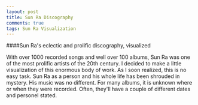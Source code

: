 ```yaml
---
layout: post
title: Sun Ra Discography
comments: true
tags: Sun Ra Visualization
---
```

####Sun Ra's eclectic and prolific discography, visualized

With over 1000 recorded songs and well over 100 albums, Sun Ra was one of the most prolific artists of the 20th century. I decided to make a little visualization of this enormous body of work. As I soon realized, this is no easy task. Sun Ra as a person and his whole life has been shrouded in mystery. His music was no different. For many albums, it is unknown where or when they were recorded. Often, they'll have a couple of different dates and personel stated.


<div id="sunra"></div>
<script type="text/javascript" src="{{ "/js/d3.min.js" | prepend: site.baseurl }}"></script>
<script type="text/javascript" src="{{ "/js/sunra_disco.js" | prepend: site.baseurl }}"></script>
<script type="text/javascript">
// Set the dimensions of the canvas / graph
var margin = {top: 30, right: 30, bottom: 30, left: 30};
var width = $('.post').width() - margin.left - margin.right;
var height = 500 - margin.top - margin.bottom;

// Other variables

// Prepare data
var yearlyData = d3.nest()
                    .key(function(d) { return d.release_date; })
                    .sortKeys(d3.ascending)
                    .entries(data);
var maxPerYear = d3.max(yearlyData, function(d) { return d.values.length; });

// Set scales
var xScale = d3.scale.ordinal()
                    .rangeBands([0, width], 0.52, 0.05)
                    .domain(d3.range(d3.min(data, function(d) { return d.release_date - 1; }), d3.max(data, function(d) { return d.release_date + 1; })));
var yScale = d3.scale.ordinal()
                    .rangeBands([height/2, 0], 0, 0.1)
                    .domain(d3.range(0, maxPerYear));
// Scale helper
var centered = function(i) {
// Function that starts from the center of the interval and spreads out
    return Math.floor(maxPerYear/2) - (i - Math.floor(i/2))*Math.pow(-1, i);
};

// Set axis
var xAxis = d3.svg.axis().scale(xScale).orient('bottom').tickValues(['1956', '1960', '1970', '1980', '1990', '1998']);

// Add svg canvas
var svg = d3.select("#sunra").append("svg")
    .attr("width", width + margin.left + margin.right)
    .attr("height", height + margin.top + margin.bottom)
    .append("g")
    .attr("transform", "translate(" + margin.left + "," + margin.top + ")");

// Add covers
var defs = svg.append('defs');
defs.selectAll('pattern')
    .data(data)
    .enter()
    .append('pattern')
    .attr('id', function(d) { return d.title.replace(/\s+|\(|\)|\'/g, '-'); })
    .attr('x', 0)
    .attr('y', 0)
    .attr('height', function() { return xScale.rangeBand() * 2; })
    .attr('width', function() { return xScale.rangeBand() * 2; })
    .append('image')
    .attr('x', 0)
    .attr('y', 0)
    .attr('height', function() { return xScale.rangeBand() * 2; })
    .attr('width', function() { return xScale.rangeBand() * 2; })
    .attr('xlink:href', function(d) { return d.cover; });

// Add albums
var g = svg.selectAll('g').data(yearlyData).enter()
        .append('g')
        .attr('transform', function(d) { return 'translate(' + xScale(d.key) + ', 0)'; });
var records = g.selectAll('circle')
    .data(function(d) { return d.values; })
    .enter()
    .append('circle')
    .attr('class', 'record')
    .attr('r', xScale.rangeBand())
    .attr('cy', function(d, i) { return yScale(centered(i)); })
    .style('fill', function(d) { return 'url(#' + d.title.replace(/\s+|\(|\)|\'/g, '-') + ')'; });

svg.append('g')
    .attr('class', 'x axis')
    .attr('transform', function(d) { return 'translate(0, ' + height/2 + ')'; })
    .call(xAxis);

// Interactivity
records.on('mouseover', function(d) {    
    // d3.select('#' + d.title.replace(/\s+|\(|\)|\'/g, '-'))
    //     .attr('height', 30)
    //     .attr('width', 30);
    // d3.select('#' + d.title.replace(/\s+|\(|\)|\'/g, '-') + 'image')
    //     .attr('height', 30)
    //     .attr('width', 30); 
    d3.select(this)
        .transition()
        .duration(100)
        .attr('r', 30);
}).on('mouseout', function() {
    d3.select(this)
        .transition()
        .duration(200)
        .attr('r', xScale.rangeBand());
});

// Hover
// border glede na lokacijo
// Posamezni albumi clickable
// Razbij albume na recording sessions

</script>
